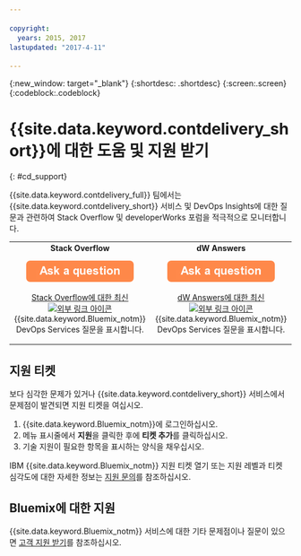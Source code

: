 ```yaml
---

copyright:
  years: 2015, 2017
lastupdated: "2017-4-11"

---
```


{:new_window: target="_blank"}
{:shortdesc: .shortdesc}
{:screen:.screen}
{:codeblock:.codeblock}


# {{site.data.keyword.contdelivery_short}}에 대한 도움 및 지원 받기    
{: #cd_support}  

{{site.data.keyword.contdelivery_full}} 팀에서는 {{site.data.keyword.contdelivery_short}} 서비스 및 DevOps Insights에 대한 질문과 관련하여 Stack Overflow 및 developerWorks 포럼을 적극적으로 모니터합니다.    

<table>
 <td align="center">
 <strong>Stack Overflow</strong>
  <p>
   <a class="xref" href="http://stackoverflow.com/questions/ask?tags=ibm-bluemix,http://stackoverflow.com/questions/tagged/devops-services" target="_blank" title="(새 탭이나 창에서 열림)"><img class="image" src="images/ask-a-question.png" alt="Ask a question"/></a></p>
   <p>
    <a class="xref" href="http://stackoverflow.com/questions/tagged/devops-services" target="_blank" title="(새 탭이나 창에서 열림)">Stack Overflow에 대한 최신 <img class="image" src="../../icons/launch-glyph.svg" alt="외부 링크 아이콘"/></a> {{site.data.keyword.Bluemix_notm}} DevOps Services 질문을 표시합니다. </p></td>
  <td align="center">
  <strong>dW Answers</strong>
   <p>
   <a class="xref" href="https://developer.ibm.com/answers/questions/ask/?topics=devops-services,bluemix" target="_blank" title="(새 탭이나 창에서 열림)"><img class="image" src="images/ask-a-question.png" alt="Ask a question"/></a></p>
   <p>
    <a class="xref" href="https://developer.ibm.com/answers/topics/devops-services.html" target="_blank" title="(새 탭이나 창에서 열림)">dW Answers에 대한 최신 <img class="image" src="../../icons/launch-glyph.svg" alt="외부 링크 아이콘"/></a> {{site.data.keyword.Bluemix_notm}} DevOps Services 질문을 표시합니다. </p></td>
  </table>  


## 지원 티켓

보다 심각한 문제가 있거나 {{site.data.keyword.contdelivery_short}} 서비스에서 문제점이 발견되면 지원 티켓을 여십시오.     

1. {{site.data.keyword.Bluemix_notm}}에 로그인하십시오. 
1. 메뉴 표시줄에서 **지원**을 클릭한 후에 **티켓 추가**를 클릭하십시오. 
1. 기술 지원이 필요한 항목을 표시하는 양식을 채우십시오. 

IBM {{site.data.keyword.Bluemix_notm}} 지원 티켓 열기 또는 지원 레벨과 티켓 심각도에 대한 자세한 정보는 [지원 문의](https://console.bluemix.net/docs/support/index.html#contacting-support)를 참조하십시오. 


## Bluemix에 대한 지원
{{site.data.keyword.Bluemix_notm}} 서비스에 대한 기타 문제점이나 질문이 있으면 [고객 지원 받기](https://www.{DomainName}/docs/support/index.html#getting-customer-support)를 참조하십시오. 
